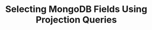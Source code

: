 ---
title: Selecting MongoDB Fields Using Projection Queries
keywords: mongodb, mongo, whitelisting, blacklisting, field selection, column selection
permalink: /integrations/databases/mongodb/field-selection-using-projection-queries
summary: "Specify or restrict the data Stitch replicates for MongoDB collections using projection queries."
input: false

layout: general
toc: false
key: "mongodb-projection-queries"

display_name: "MongoDB"
name: "mongodb"
db-type: "mongo"

this-version: "1"

intro: |
  {% include misc/data-files.html %}

  In Stitch's MongoDB integration, projection queries serve as a method for selecting individual fields for replication. This is equivalent to [column selection]({{ link.replication.syncing | prepend: site.baseurl }}) in other integrations.

  By specifying a projection query, you can replicate only the data you need for each collection in your MongoDB integration.

  In this guide, we'll cover:

  {% for section in page.sections %}
  - [{{ section.summary }}](#{{ section.anchor }})
  {% endfor %}

sections:
  - title: "Feature availability"
    anchor: "feature-availability"
    summary: "What versions of the MongoDB integration this feature is available for"
    content: |
      {% include shared/integrations/projection-column-selection.html type="feature-availability" %}

  - title: "What are projection queries?"
    anchor: "what-are-projection-queries"
    summary: "What projection queries are"
    content: |
      {% include shared/integrations/projection-column-selection.html type="what-are-projection-queries" %}

  - title: "Projection query requirements for Stitch"
    anchor: "projection-query-stitch-requirements"
    summary: "The requirements for projection queries in Stitch"
    content: |
      Projection queries are compatible with any of Stitch's Replication Methods, including Log-based Incremental.

      Projection queries entered into Stitch must adhere to the following:

      - **Cannot exclude the `_id` field.** This is equivalent to `{ "_id": 0 }`. Stitch uses this field for replication.
      - **Cannot specify conditional criteria.** In SQL, this is equivalent to specifying a `WHERE` clause. For example: `{ "is_active": true }` is equal to `WHERE is_active = true`. This type of projection query is not currently supported in Stitch.
      - **Cannot combine inclusion and exclusion statements.** This means that a projection query can't both include and exclude fields. For example: `{ "name": 0, "type": 1 }`
      - **Must be valid JSON.** Projection queries must be valid JSON. Keys and string values must be enclosed in double quotes (`"`). You can use [JSONFormatter](https://jsonformatter.curiousconcept.com/){:target="new"} to validate the projection query before entering it into Stitch.
      - **Must exclude the `_acl` field** if using access control list plugins with MongoDB. If the projection query is inclusion-based, then you must remove it.

      Projection queries that don't meet the above criteria will result in [errors during extraction](#error-troubleshooting).

  - title: "Defining a projection query in Stitch"
    anchor: "defining-projection-query-in-stitch"
    summary: "How to define a projection query in Stitch"
    content: |
      {% for subsection in section.subsections %}
      - [{{ subsection.title }}](#{{ subsection.anchor }})
      {% endfor %}
    subsections:
      - title: "Adding a new projection query"
        anchor: "adding-new-projection-query"
        content: |
          {% include shared/integrations/projection-column-selection.html type="adding-new-projection-query" %}


      - title: "Modifying an existing projection query"
        anchor: "modifying-existing-projection-query"
        content: |
          {% include shared/integrations/projection-column-selection.html type="modifying-existing-projection-query" %}

  - title: "Example projection queries"
    anchor: "example-projection-queries"
    summary: "Some example projection queries"
    data:
      - name: "Finn"
        is_active: true
        details: |
          age: 15, type: human
        acquaintances: |
          - name: Jake, type: best_friend
          - name: Ice King, type: nemesis
      - name: "Jake"
        is_active: true
        details: |
          age: 6, type: dog
        acquaintances: |
          - name: Finn, type: best_friend
          - name: Lady, type: spouse
      - name: "Bubblegum"
        is_active: false
        details: |
          age: 16, type: princess
        acquaintances: |
          - name: Finn, type: friend
          - name: Bubblegum, type: best_friend
      - name: "Lady"
        is_active: true
        details: |
          age: 50, type: unicorn
        acquaintances: |
          - name: Jake, type: spouse
          - name: Finn, type: friend
      - name: "Ice King"
        is_active: false
        details: |
          age: 900, type: king
        acquaintances: |
          - name: Finn, type: nemesis
          - name: Bubblegum, type: nemesis
    examples:
      # Commenting out as we don't currently support conditional logic in projection queries
      # - title: "Return all fields in matching documents"
      #   description: |
      #     Return all fields in documents in the `customers` collection where `is_active = true`.
      #   projection-query: |
      #     ```json
      #     { "is_active": true }
      #     ```
      #   sql: |
      #     ```sql
      #     SELECT *
      #       FROM customers
      #      WHERE is_active = true
      #      ```
      #   results: |
      #     {% assign results = section.data | where:"is_active",true %}
      #     {% assign attributes = "name|is_active|details|acquaintances" | split:"|" %}

      - title: "Return only specified fields"
        description: |
          Return only the specified fields (`name`, `is_active`) for documents in the `customers` collection. Fields are marked for inclusion by setting their value to `1` in the projection query.
        projection-query: |
          ```json
          { "name": 1, "is_active": 1 }
          ```
        sql: |
          ```sql
          SELECT name,
                 is_active
            FROM customers
          ```
        results: |
          {% assign results = section.data %}
          {% assign attributes = "name|is_active" | split:"|" %}

      # Commenting out as we don't currently support conditional logic in projection queries
      # - title: "Return only specified fields in matching documents"
      #   description: |
      #     Return only the specified fields (`name`, `details`) for documents in the `customers` collection where `is_active = true`.
      #   projection-query: |
      #     ```json
      #     { "is_active": true }, { "name": 1, "details": 1 }
      #     ```
      #   sql: |
      #     ```sql
      #     SELECT name,
      #            details
      #       FROM customers
      #      WHERE is_active = true
      #      ```
      #   results: |
      #     {% assign results = section.data | where:"is_active",true %}
      #     {% assign attributes = "name|details" | split:"|" %}

      - title: "Return all except excluded fields"
        description: |
          Return all fields except those that are excluded. Fields are marked for exclusion by setting their value to `0` in the projection query.

          **Note**: The `_id` field cannot be excluded in projection queries added in Stitch, as Stitch requires it for replication.

          In this example, the query would return only the `name` and `acquaintances` fields.
        projection-query: |
          ```json
          { "is_active": 0, "details": 0 }
          ```
        results: |
          {% assign results = section.data %}
          {% assign attributes = "name|acquaintances" | split:"|" %}

      - title: "Return specified fields in an embedded document"
        description: |
          Using [dot notation]({{ site.data.taps.links.mongodb.dot-notation }}){:target="new"}, return specified fields in an embedded document. This is formatted as `"<embedded_document_name>.<field>"`

          In this example, the query would return the `name` and `name` and `type` fields from the `details` document.

          Refer to [MongoDB's documentation](https://docs.mongodb.com/v4.0/core/document/#embedded-documents){:target="new"} for more examples of dot notation for embedded documents.
        projection-query: |
          ```json
          { "name": 1, "details.name": 1, "details.type": 1 }
          ```
        sql: |
          In destinations - like Snowflake - that also use dot notation to query nested data, the query might look like this:

          ```sql
          SELECT name,
                 "details.name",
                 "details.type"
            FROM customers
           ```
        results: |
          {% assign results = section.data %}
          {% assign attributes = "name|details" | split:"|" %}

      - title: "Return specified fields in an embedded document in an array"
        description: |
          Using [dot notation]({{ site.data.taps.links.mongodb.dot-notation }}){:target="new"}, return specified fields in an embedded document contained in an array. This is formatted as `"<embedded_document_name>.<field>"`

          In this example, the query would return the `name` and `name` and `type` fields from the documents in the `acquaintances` array.

          Refer to [MongoDB's documentation](https://docs.mongodb.com/v4.0/core/document/#arrays){:target="new"} for more examples of dot notation for embedded documents and arrays.
        projection-query: |
          ```json
          { "name": 1, "acquaintances.name": 1, "acquaintances.type": 1 }
          ```
        sql: |
          In destinations - like Snowflake - that also use dot notation to query nested data, the query might look like this:

          ```sql
          SELECT name,
                 "acquaintances.name",
                 "acquaintances.type"
            FROM customers
           ```
        results: |
          {% assign results = section.data %}
          {% assign attributes = "name|acquaintances" | split:"|" %}

    content: |
      In this section, we'll look at some example projection queries and their SQL equivalents.

      - [Example collection data](#example-collection-data)
      {% for example in section.examples %}
      - [{{ example.title }}](#{{ example.title | slugify }})
      {% endfor %}

      ### Example collection data {#example-collection-data}

      The examples use data from a collection named `customers`, which contains the following documents:

      {% assign results = section.data %}
      {% assign headings = "name (string)|is_active (boolean)|details (object)|acquaintances (array)" | split:"|" %}
      {% assign attributes = "name|is_active|details|acquaintances" | split:"|" %}

      <table class="attribute-list" style="margin-top: 0px;">
      <tr>
      {% for heading in headings %}
      <td width="15%; fixed"><strong>{{ heading }}</strong></td>
      {% endfor %}
      </tr>
      {% for result in results %}
      <tr>
      {% for attribute in attributes %}
      <td>
      {{ result[attribute] | markdownify }}
      </td>
      {% endfor %}
      </tr>
      {% endfor %}
      </table>

      {% assign example-attributes = "projection-query|sql|results" | split: "|" %}

      {% for example in section.examples %}
      ### {{ example.title }} {#{{ example.title | slugify }}}

      {{ example.description | flatify }}

      <table class="attribute-list">
      {% for attribute in example-attributes %}
      {% if example[attribute] %}
      <tr>
      <td width="20%; fixed" align="right">
      <strong>{{ attribute | replace:"-"," " | capitalize | replace:"Sql","SQL" }}</strong>
      </td>

      <td>
      {% case attribute %}
      {% when 'results' %}

      {{ example[attribute] | flatify }}

      <table class="attribute-list" style="margin-top: 0px;">
      <tr>
      {% for attribute in attributes %}
      <td><strong>{{ attribute }}</strong></td>
      {% endfor %}
      </tr>
      {% for result in results %}
      <tr>
      {% for attribute in attributes %}
      <td>
      {{ result[attribute] | markdownify }}
      </td>
      {% endfor %}
      </tr>
      {% endfor %}
      </table>

      {% else %}
      {{ example[attribute] | flatify | markdownify }}
      {% endcase %}
      </td>

      </tr>
      {% endif %}
      {% endfor %}
      </table>
      {% endfor %}

  - title: "Error troubleshooting"
    anchor: "error-troubleshooting"
    summary: "How to troubleshoot projection query errors"
    content: |
      If a collection's projection query doesn't meet [Stitch's requirements](#projection-query-stitch-requirements), a critical error will arise during Extraction. Extractions will not be successful until the issue is resolved.

      For a list of possible errors and how to resolve them, refer to the [MongoDB Extraction Errors reference]({{ link.troubleshooting.mongodb-extraction-errors | flatify | prepend: site.baseurl }}).

  - title: "Resources"
    anchor: "projection-query-resources"
    summary: "Additional resources for projection queries"
    content: |
      - [MongoDB projection query documentation]({{ site.data.taps.links.mongodb.projection-queries }}){:target="new"}
      - [MongoDB dot notation documentation]({{ site.data.taps.links.mongodb.dot-notation }}){:target="new"}
      - [MongoDB Extraction Errors reference]({{ link.troubleshooting.mongodb-extraction-errors | flatify | prepend: site.baseurl }})

      ---
---